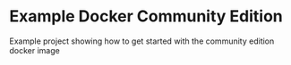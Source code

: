 # Example Docker Community Edition

Example project showing how to get started with the community edition docker image
